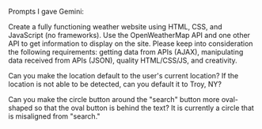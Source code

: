 Prompts I gave Gemini:

Create a fully functioning weather website using HTML, CSS, and JavaScript (no frameworks). Use the OpenWeatherMap API and one other API to get information to display on the site. Please keep into consideration the following requirements: getting data from APIs (AJAX), manipulating data received from APIs (JSON), quality HTML/CSS/JS, and creativity.

Can you make the location default to the user's current location? If the location is not able to be detected, can you default it to Troy, NY?

Can you make the circle button around the "search" button more oval-shaped so that the oval button is behind the text? It is currently a circle that is misaligned from "search."
